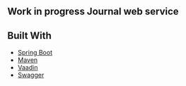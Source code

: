 ## Work in progress Journal web service

## Built With

* [Spring Boot](https://spring.io/projects/spring-boot)
* [Maven](https://maven.apache.org/)
* [Vaadin](https://vaadin.com/)
* [Swagger](https://swagger.io/) 
